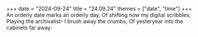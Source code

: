 +++
date = "2024-09-24"
title = "24.09.24"
themes = ["date", "time"]
+++
An orderly date marks an orderly day,
Of shifting now my digital scribbles,
Playing the archivalist-
I brush away the crumbs,
Of yesteryear into the cabinets far away.
